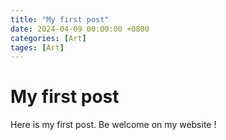 ```yaml
---
title: "My first post"
date: 2024-04-09 00:00:00 +0800
categories: [Art]
tages: [Art]
--- 
```


# My first post 

Here is my first post. Be welcome on my website !